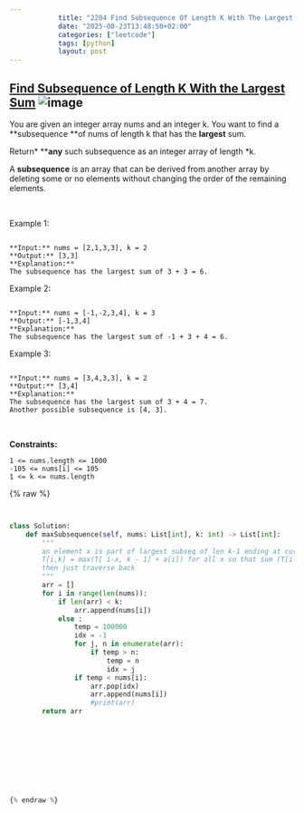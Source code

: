 ```yaml
---
            title: "2204 Find Subsequence Of Length K With The Largest Sum"
            date: "2025-08-23T13:48:50+02:00"
            categories: ["leetcode"]
            tags: [python]
            layout: post
---
```

            
## [Find Subsequence of Length K With the Largest Sum](https://leetcode.com/problems/find-subsequence-of-length-k-with-the-largest-sum) ![image](https://img.shields.io/badge/Difficulty-Easy-brightgreen)

You are given an integer array nums and an integer k. You want to find a **subsequence **of nums of length k that has the **largest** sum.

Return* ****any** such subsequence as an integer array of length *k.

A **subsequence** is an array that can be derived from another array by deleting some or no elements without changing the order of the remaining elements.

 

Example 1:

```

**Input:** nums = [2,1,3,3], k = 2
**Output:** [3,3]
**Explanation:**
The subsequence has the largest sum of 3 + 3 = 6.
```

Example 2:

```

**Input:** nums = [-1,-2,3,4], k = 3
**Output:** [-1,3,4]
**Explanation:** 
The subsequence has the largest sum of -1 + 3 + 4 = 6.

```

Example 3:

```

**Input:** nums = [3,4,3,3], k = 2
**Output:** [3,4]
**Explanation:**
The subsequence has the largest sum of 3 + 4 = 7. 
Another possible subsequence is [4, 3].

```

 

**Constraints:**

	1 <= nums.length <= 1000
	-105 <= nums[i] <= 105
	1 <= k <= nums.length

{% raw %}


```python


class Solution:
    def maxSubsequence(self, nums: List[int], k: int) -> List[int]:
        """
        an element x is part of largest subseq of len k-1 ending at curr - i
        T[i,k] = max(T[ i-x, k - 1] + a[i]) for all x so that sum (T[i-x], k-1)
        then just traverse back
        """
        arr = []
        for i in range(len(nums)):
            if len(arr) < k:
                arr.append(nums[i])
            else :
                temp = 100000
                idx = -1
                for j, n in enumerate(arr):
                    if temp > n:
                        temp = n
                        idx = j
                if temp < nums[i]:
                    arr.pop(idx)
                    arr.append(nums[i])
                    #print(arr)
        return arr



            
    





{% endraw %}
```
